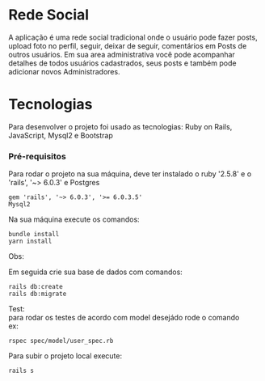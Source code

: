 # Rede Social
A aplicação é uma rede social tradicional onde o usuário pode fazer posts, upload foto no perfil, seguir, deixar de seguir, comentários em Posts de outros usuários. Em sua area administrativa você pode acompanhar detalhes de todos usuários cadastrados, seus posts e também pode adicionar novos Administradores.

# Tecnologias

Para desenvolver o projeto foi usado as tecnologias: Ruby on Rails, JavaScript, Mysql2 e Bootstrap

### Pré-requisitos

Para rodar o projeto na sua máquina, deve ter instalado o ruby '2.5.8' e o 'rails', '~> 6.0.3' e Postgres

```
gem 'rails', '~> 6.0.3', '>= 6.0.3.5'
Mysql2 
```

Na sua máquina execute os comandos:
```
bundle install
yarn install
```

Obs:  
 

Em seguida crie sua base de dados com comandos:

```
rails db:create
rails db:migrate
```
Test:<br>
para rodar os testes de acordo com model desejádo rode o comando<br>
ex:
```
rspec spec/model/user_spec.rb

```

Para subir o projeto local execute:
```
rails s
```

